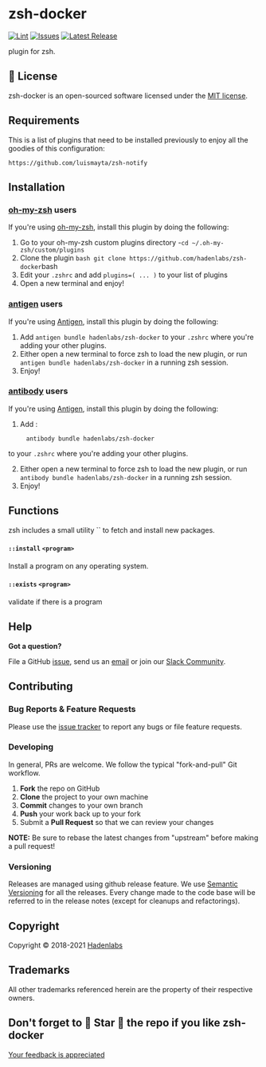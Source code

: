 <!--


  ** DO NOT EDIT THIS FILE
  **
  ** 1) Make all changes to `README.yaml`
  ** 2) Run`make readme` to rebuild this file.
  **
  ** (We maintain HUNDREDS of open source projects. This is how we maintain our sanity.)
  **


  -->

# zsh-docker

[![Lint](https://github.com/hadenlabs/zsh-docker/actions/workflows/lint.yml/badge.svg?branch=develop)](https://github.com/hadenlabs/zsh-docker/actions) [![Issues](https://img.shields.io/github/issues/hadenlabs/zsh-docker.svg)](https://github.com/hadenlabs/zsh-docker/issues) [![Latest Release](https://img.shields.io/github/release/hadenlabs/zsh-docker.svg)](https://github.com/hadenlabs/zsh-docker/releases)

plugin for zsh.

## :page_facing_up: License

zsh-docker is an open-sourced software licensed under the [MIT license](LICENSE.md).

## Requirements

This is a list of plugins that need to be installed previously to enjoy all the goodies of this configuration:

```{bash}
https://github.com/luismayta/zsh-notify
```

## Installation

### [oh-my-zsh](https://github.com/robbyrussell/oh-my-zsh) users

If you're using [oh-my-zsh](https://gitub.com/robbyrussell/oh-my-zsh), install this plugin by doing the following:

1.  Go to your oh-my-zsh custom plugins directory -`cd ~/.oh-my-zsh/custom/plugins`
2.  Clone the plugin `bash git clone https://github.com/hadenlabs/zsh-docker`bash
3.  Edit your `.zshrc` and add `plugins=( ... )` to your list of plugins
4.  Open a new terminal and enjoy!

### [antigen](https://github.com/zsh-users/antigen) users

If you're using [Antigen](https://github.com/zsh-lovers/antigen), install this plugin by doing the following:

1.  Add `antigen bundle hadenlabs/zsh-docker` to your `.zshrc` where you're adding your other plugins.
2.  Either open a new terminal to force zsh to load the new plugin, or run `antigen bundle hadenlabs/zsh-docker` in a running zsh session.
3.  Enjoy!

### [antibody](https://github.com/getantibody/antibody) users

If you're using [Antigen](https://github.com/getantibody/antibody), install this plugin by doing the following:

1.  Add :

```{.sourceCode .bash}
     antibody bundle hadenlabs/zsh-docker
```

to your `.zshrc` where you're adding your other plugins.

2.  Either open a new terminal to force zsh to load the new plugin, or run `antibody bundle hadenlabs/zsh-docker` in a running zsh session.
3.  Enjoy!

## Functions

zsh includes a small utility `` to fetch and install new packages.

#### `::install` `<program>`

Install a program on any operating system.

#### `::exists` `<program>`

validate if there is a program

## Help

**Got a question?**

File a GitHub [issue](https://github.com/hadenlabs/zsh-docker/issues), send us an [email](email) or join our [Slack Community](slack).

## Contributing

### Bug Reports & Feature Requests

Please use the [issue tracker](https://github.com/hadenlabs/zsh-docker/issues) to report any bugs or file feature requests.

### Developing

In general, PRs are welcome. We follow the typical "fork-and-pull" Git workflow.

1.  **Fork** the repo on GitHub
2.  **Clone** the project to your own machine
3.  **Commit** changes to your own branch
4.  **Push** your work back up to your fork
5.  Submit a **Pull Request** so that we can review your changes

**NOTE:** Be sure to rebase the latest changes from "upstream" before making a pull request!

### Versioning

Releases are managed using github release feature. We use [Semantic Versioning](http://semver.org) for all the releases. Every change made to the code base will be referred to in the release notes (except for cleanups and refactorings).

## Copyright

Copyright © 2018-2021 [Hadenlabs](https://hadenlabs.com)

## Trademarks

All other trademarks referenced herein are the property of their respective owners.

## Don't forget to 🌟 Star 🌟 the repo if you like zsh-docker

[Your feedback is appreciated](https://github.com/hadenlabs/zsh-docker/issues)

